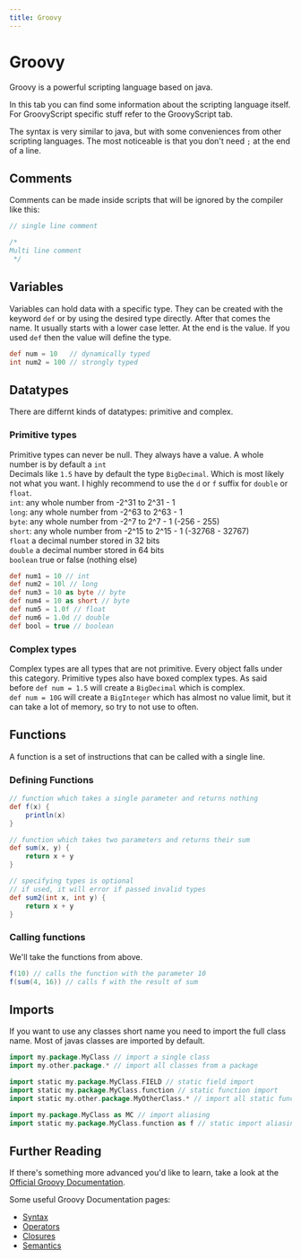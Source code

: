 ```yaml
---
title: Groovy
---
```


# Groovy

Groovy is a powerful scripting language based on java.

In this tab you can find some information about the scripting language itself.
For GroovyScript specific stuff refer to the GroovyScript tab.

The syntax is very similar to java, but with some conveniences from other scripting languages.
The most noticeable is that you don't need `;` at the end of a line.

## Comments

Comments can be made inside scripts that will be ignored by the compiler like this:

```groovy
// single line comment

/*
Multi line comment
 */
```

## Variables

Variables can hold data with a specific type. They can be created with the keyword `def` or by using the desired type directly.
After that comes the name. It usually starts with a lower case letter.
At the end is the value. If you used `def` then the value will define the type.

```groovy
def num = 10   // dynamically typed
int num2 = 100 // strongly typed
```

## Datatypes

There are differnt kinds of datatypes: primitive and complex.

### Primitive types

Primitive types can never be null. They always have a value. A whole number is by default a `int`<br>
Decimals like `1.5` have by default the type `BigDecimal`. Which is most likely not what you want.
I highly recommend to use the `d` or `f` suffix for `double` or `float`.<br>
`int`: any whole number from -2^31 to 2^31 - 1<br>
`long`: any whole number from -2^63 to 2^63 - 1 <br>
`byte`: any whole number from -2^7 to 2^7 - 1 (-256 - 255)<br>
`short`: any whole number from -2^15 to 2^15 - 1 (-32768 - 32767)<br>
`float` a decimal number stored in 32 bits<br>
`double` a decimal number stored in 64 bits<br>
`boolean` true or false (nothing else)

```groovy
def num1 = 10 // int
def num2 = 10l // long
def num3 = 10 as byte // byte
def num4 = 10 as short // byte
def num5 = 1.0f // float
def num6 = 1.0d // double
def bool = true // boolean
```

### Complex types

Complex types are all types that are not primitive. Every object falls under this category.
Primitive types also have boxed complex types.
As said before `def num = 1.5` will create a `BigDecimal` which is complex.<br>
`def num = 10G` will create a `BigInteger` which has almost no value limit, but it can take a lot of memory, so try to not use to often.

## Functions

A function is a set of instructions that can be called with a single line.

### Defining Functions

```groovy
// function which takes a single parameter and returns nothing
def f(x) {
    println(x)
}

// function which takes two parameters and returns their sum
def sum(x, y) {
    return x + y
}

// specifying types is optional
// if used, it will error if passed invalid types
def sum2(int x, int y) {
    return x + y
}
```

### Calling functions

We'll take the functions from above.

```groovy
f(10) // calls the function with the parameter 10
f(sum(4, 16)) // calls f with the result of sum
```

## Imports

If you want to use any classes short name you need to import the full class name.
Most of javas classes are imported by default.

```groovy
import my.package.MyClass // import a single class
import my.other.package.* // import all classes from a package

import static my.package.MyClass.FIELD // static field import
import static my.package.MyClass.function // static function import
import static my.other.package.MyOtherClass.* // import all static functions from the class

import my.package.MyClass as MC // import aliasing
import static my.package.MyClass.function as f // static import aliasing
```

## Further Reading

If there's something more advanced you'd like to learn, take a look at the [Official Groovy Documentation](https://groovy-lang.org/documentation.html).

Some useful Groovy Documentation pages:

- [Syntax](https://groovy-lang.org/syntax.html)
- [Operators](https://groovy-lang.org/operators.html)
- [Closures](https://groovy-lang.org/closures.html)
- [Semantics](https://groovy-lang.org/semantics.html)
